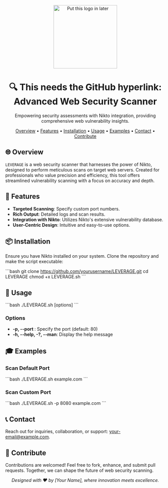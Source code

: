 <p align="center">
  <img src="https://path/to/your/logo.png" alt="Put this logo in later" width="200">
</p>

<h1 align="center">🔍 This needs the GitHub hyperlink: Advanced Web Security Scanner</h1>

<p align="center">
  Empowering security assessments with Nikto integration, providing comprehensive web vulnerability insights.
</p>

<p align="center">
  <a href="#overview">Overview</a> •
  <a href="#features">Features</a> •
  <a href="#installation">Installation</a> •
  <a href="#usage">Usage</a> •
  <a href="#examples">Examples</a> •
  <a href="#contact">Contact</a> •
  <a href="#contribute">Contribute</a>
</p>

## 🌐 Overview
`LEVERAGE` is a web security scanner that harnesses the power of Nikto, designed to perform meticulous scans on target web servers. Created for professionals who value precision and efficiency, this tool offers streamlined vulnerability scanning with a focus on accuracy and depth.

## 💼 Features
- **Targeted Scanning**: Specify custom port numbers.
- **Rich Output**: Detailed logs and scan results.
- **Integration with Nikto**: Utilizes Nikto's extensive vulnerability database.
- **User-Centric Design**: Intuitive and easy-to-use options.

## 📦 Installation
Ensure you have Nikto installed on your system. Clone the repository and make the script executable:

\```bash
git clone https://github.com/yourusername/LEVERAGE.git
cd LEVERAGE
chmod +x LEVERAGE.sh
\```

## 🎲 Usage
\```bash
./LEVERAGE.sh [options] <target>
\```

### Options
- **-p, --port <port>**: Specify the port (default: 80)
- **-h, --help, -?, --man**: Display the help message

## 🎓 Examples
### Scan Default Port
\```bash
./LEVERAGE.sh example.com
\```

### Scan Custom Port
\```bash
./LEVERAGE.sh -p 8080 example.com
\```

## 📞 Contact
Reach out for inquiries, collaboration, or support: [your-email@example.com](mailto:your-email@example.com).

## 🤝 Contribute
Contributions are welcomed! Feel free to fork, enhance, and submit pull requests. Together, we can shape the future of web security scanning.

<p align="center">
  <em>Designed with ❤️ by [Your Name], where innovation meets excellence.</em>
</p>
